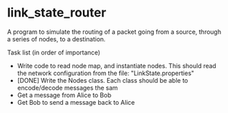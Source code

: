 # link_state_router
A program to simulate the routing of a packet going from a source, through a series of nodes, to a destination.

Task list (in order of importance)
  - Write code to read node map, and instantiate nodes. This should read the network configuration from the file: "LinkState.properties"
  - [DONE] Write the Nodes class. Each class should be able to encode/decode messages the sam
  - Get a message from Alice to Bob
  - Get Bob to send a message back to Alice
